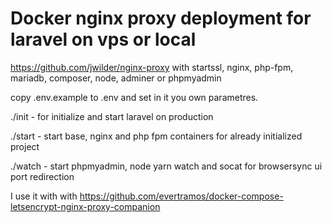 # Docker nginx proxy deployment for laravel on vps or local
https://github.com/jwilder/nginx-proxy with startssl, nginx, php-fpm, mariadb, composer, node, adminer or phpmyadmin

copy .env.example to .env and set in it you own parametres.

./init - for initialize and start laravel on production

./start - start base, nginx and php fpm containers for already initialized project

./watch - start phpmyadmin, node yarn watch and socat for browsersync ui port redirection

I use it with with https://github.com/evertramos/docker-compose-letsencrypt-nginx-proxy-companion

